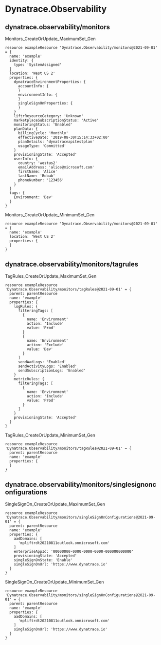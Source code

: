 # Dynatrace.Observability

## dynatrace.observability/monitors

Monitors_CreateOrUpdate_MaximumSet_Gen
```bicep
resource exampleResource 'Dynatrace.Observability/monitors@2021-09-01' = {
  name: 'example'
  identity: {
    type: 'SystemAssigned'
  }
  location: 'West US 2'
  properties: {
    dynatraceEnvironmentProperties: {
      accountInfo: {
      }
      environmentInfo: {
      }
      singleSignOnProperties: {
      }
    }
    liftrResourceCategory: 'Unknown'
    marketplaceSubscriptionStatus: 'Active'
    monitoringStatus: 'Enabled'
    planData: {
      billingCycle: 'Monthly'
      effectiveDate: '2019-08-30T15:14:33+02:00'
      planDetails: 'dynatraceapitestplan'
      usageType: 'Committed'
    }
    provisioningState: 'Accepted'
    userInfo: {
      country: 'westus2'
      emailAddress: 'alice@microsoft.com'
      firstName: 'Alice'
      lastName: 'Bobab'
      phoneNumber: '123456'
    }
  }
  tags: {
    Environment: 'Dev'
  }
}
```

Monitors_CreateOrUpdate_MinimumSet_Gen
```bicep
resource exampleResource 'Dynatrace.Observability/monitors@2021-09-01' = {
  name: 'example'
  location: 'West US 2'
  properties: {
  }
}
```

## dynatrace.observability/monitors/tagrules

TagRules_CreateOrUpdate_MaximumSet_Gen
```bicep
resource exampleResource 'Dynatrace.Observability/monitors/tagRules@2021-09-01' = {
  parent: parentResource 
  name: 'example'
  properties: {
    logRules: {
      filteringTags: [
        {
          name: 'Environment'
          action: 'Include'
          value: 'Prod'
        }
        {
          name: 'Environment'
          action: 'Exclude'
          value: 'Dev'
        }
      ]
      sendAadLogs: 'Enabled'
      sendActivityLogs: 'Enabled'
      sendSubscriptionLogs: 'Enabled'
    }
    metricRules: {
      filteringTags: [
        {
          name: 'Environment'
          action: 'Include'
          value: 'Prod'
        }
      ]
    }
    provisioningState: 'Accepted'
  }
}
```

TagRules_CreateOrUpdate_MinimumSet_Gen
```bicep
resource exampleResource 'Dynatrace.Observability/monitors/tagRules@2021-09-01' = {
  parent: parentResource 
  name: 'example'
  properties: {
  }
}
```

## dynatrace.observability/monitors/singlesignonconfigurations

SingleSignOn_CreateOrUpdate_MaximumSet_Gen
```bicep
resource exampleResource 'Dynatrace.Observability/monitors/singleSignOnConfigurations@2021-09-01' = {
  parent: parentResource 
  name: 'example'
  properties: {
    aadDomains: [
      'mpliftrdt20210811outlook.onmicrosoft.com'
    ]
    enterpriseAppId: '00000000-0000-0000-0000-000000000000'
    provisioningState: 'Accepted'
    singleSignOnState: 'Enable'
    singleSignOnUrl: 'https://www.dynatrace.io'
  }
}
```

SingleSignOn_CreateOrUpdate_MinimumSet_Gen
```bicep
resource exampleResource 'Dynatrace.Observability/monitors/singleSignOnConfigurations@2021-09-01' = {
  parent: parentResource 
  name: 'example'
  properties: {
    aadDomains: [
      'mpliftrdt20210811outlook.onmicrosoft.com'
    ]
    singleSignOnUrl: 'https://www.dynatrace.io'
  }
}
```
